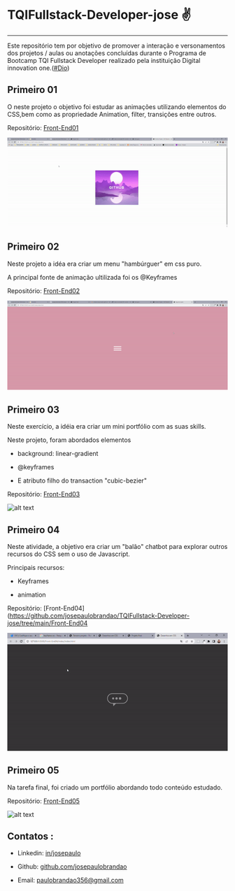 # TQIFullstack-Developer-jose  :v:



------



Este repositório tem por objetivo de promover a interação e versonamentos dos projetos / aulas ou anotações concluídas durante o Programa de Bootcamp TQI Fullstack Developer realizado pela instituição Digital innovation one.([#Dio](https://web.dio.me/))



















 ## Primeiro 01

 O neste projeto o objetivo foi estudar as animações utilizando elementos do CSS,bem como as propriedade Animation, filter, transições entre outros.



Repositório: [Front-End01](https://github.com/josepaulobrandao/TQIFullstack-Developer-jose/tree/main/Front-End01)



![alt text](/to_readme/Front-End01.gif "Logo Title Text 1")





 ## Primeiro 02



Neste projeto a idéa era criar um menu "hambúrguer" em css puro. 

A principal fonte de animação ultilizada foi os @Keyframes 





Repositório: [Front-End02](https://github.com/josepaulobrandao/TQIFullstack-Developer-jose/tree/main/Front-End02)



![alt text](/to_readme/Front-End02.gif "Logo Title Text 1")





## Primeiro 03



Neste exercício, a idéia era criar um mini portfólio com as suas skills. 

Neste projeto, foram abordados elementos 

- background: linear-gradient

- @keyframes

- E atributo filho do transaction "cubic-bezier"



Repositório: [Front-End03](https://github.com/josepaulobrandao/TQIFullstack-Developer-jose/tree/main/Front-End03)



![alt text](/to_readme/Front-End03.gif "Logo Title Text 3")



## Primeiro 04



Neste atividade, a objetivo era criar um "balão" chatbot para explorar outros recursos do CSS sem o uso de Javascript.

Principais recursos:

- Keyframes

- animation





Repositório: [Front-End04](https://github.com/josepaulobrandao/TQIFullstack-Developer-jose/tree/main/Front-End04



![alt text](/to_readme/Front-End04.gif "Logo Title Text 4")





## Primeiro 05



Na tarefa final, foi criado um portfólio abordando todo conteúdo estudado.





Repositório: [Front-End05](https://github.com/josepaulobrandao/TQIFullstack-Developer-jose/tree/main/Front-End05)



![alt text](/to_readme/Front-End05.gif "Logo Title Text 5")







## Contatos :



- Linkedin: [in/josepaulo](https://www.linkedin.com/in/josepaulojr/)

- Github: [github.com/josepaulobrandao](https://github.com/josepaulobrandao)

- Email: paulobrandao356@gmail.com

